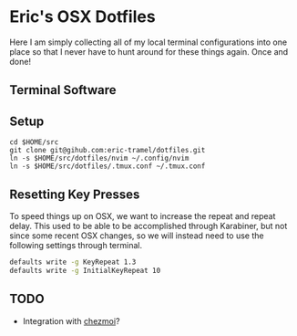 # Eric's OSX Dotfiles

Here I am simply collecting all of my local terminal configurations into one place so that I never have to hunt around for these things again. Once and done!

## Terminal Software

## Setup

```
cd $HOME/src
git clone git@gihub.com:eric-tramel/dotfiles.git
ln -s $HOME/src/dotfiles/nvim ~/.config/nvim
ln -s $HOME/src/dotfiles/.tmux.conf ~/.tmux.conf
```

## Resetting Key Presses

To speed things up on OSX, we want to increase the repeat and repeat delay. This used to be able to be accomplished through Karabiner, but not since some recent OSX changes, so we will instead need to use the following settings through terminal.

```bash
defaults write -g KeyRepeat 1.3
defaults write -g InitialKeyRepeat 10
```

## TODO

- Integration with [chezmoi](chezmoi.io)?

